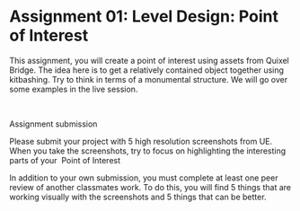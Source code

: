 # Assignment 01: Level Design: Point of Interest

<p>This assignment, you will create a point of interest using assets from Quixel Bridge. The idea here is to get a relatively contained object together using kitbashing. Try to think in terms of a monumental structure. We will go over some examples in the live session.&nbsp;</p>
<p>&nbsp;</p>
<p>Assignment submission</p>
<p>Please submit your project with 5 high resolution screenshots from UE. When you take the screenshots, try to focus on highlighting the interesting parts of your&nbsp; Point of Interest</p>
<p>In addition to your own submission, you must complete at least one peer review of another classmates work. To do this, you will find 5 things that are working visually with the screenshots and 5 things that can be better.&nbsp;</p>
<p>&nbsp;</p>